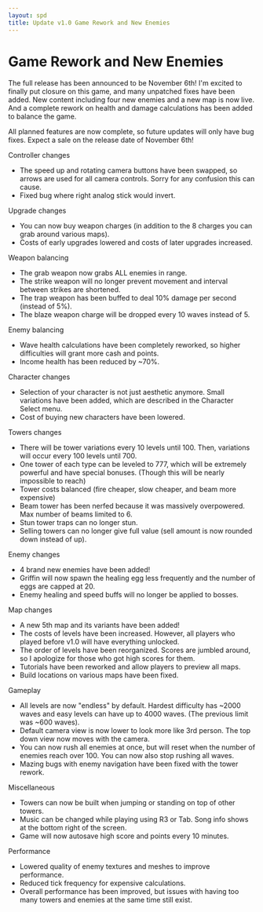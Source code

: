 ```yaml
---
layout: spd
title: Update v1.0 Game Rework and New Enemies
---
```


# Game Rework and New Enemies

The full release has been announced to be November 6th! I'm excited to finally put closure on this game, and many unpatched fixes have been added. New content including four new enemies and a new map is now live. And a complete rework on health and damage calculations has been added to balance the game.

All planned features are now complete, so future updates will only have bug fixes. Expect a sale on the release date of November 6th!

Controller changes
* The speed up and rotating camera buttons have been swapped, so arrows are used for all camera controls. Sorry for any confusion this can cause.
* Fixed bug where right analog stick would invert.

Upgrade changes
* You can now buy weapon charges (in addition to the 8 charges you can grab around various maps).
* Costs of early upgrades lowered and costs of later upgrades increased.

Weapon balancing
* The grab weapon now grabs ALL enemies in range.
* The strike weapon will no longer prevent movement and interval between strikes are shortened.
* The trap weapon has been buffed to deal 10% damage per second (instead of 5%).
* The blaze weapon charge will be dropped every 10 waves instead of 5.

Enemy balancing
* Wave health calculations have been completely reworked, so higher difficulties will grant more cash and points.
* Income health has been reduced by ~70%.

Character changes
* Selection of your character is not just aesthetic anymore. Small variations have been added, which are described in the Character Select menu.
* Cost of buying new characters have been lowered.

Towers changes
* There will be tower variations every 10 levels until 100. Then, variations will occur every 100 levels until 700.
* One tower of each type can be leveled to 777, which will be extremely powerful and have special bonuses. (Though this will be nearly impossible to reach)
* Tower costs balanced (fire cheaper, slow cheaper, and beam more expensive)
* Beam tower has been nerfed because it was massively overpowered. Max number of beams limited to 6.
* Stun tower traps can no longer stun.
* Selling towers can no longer give full value (sell amount is now rounded down instead of up).

Enemy changes
* 4 brand new enemies have been added!
* Griffin will now spawn the healing egg less frequently and the number of eggs are capped at 20.
* Enemy healing and speed buffs will no longer be applied to bosses.

Map changes
* A new 5th map and its variants have been added!
* The costs of levels have been increased. However, all players who played before v1.0 will have everything unlocked.
* The order of levels have been reorganized. Scores are jumbled around, so I apologize for those who got high scores for them.
* Tutorials have been reworked and allow players to preview all maps.
* Build locations on various maps have been fixed.

Gameplay
* All levels are now "endless" by default. Hardest difficulty has ~2000 waves and easy levels can have up to 4000 waves. (The previous limit was ~600 waves).
* Default camera view is now lower to look more like 3rd person. The top down view now moves with the camera.
* You can now rush all enemies at once, but will reset when the number of enemies reach over 100. You can now also stop rushing all waves.
* Mazing bugs with enemy navigation have been fixed with the tower rework.

Miscellaneous
* Towers can now be built when jumping or standing on top of other towers.
* Music can be changed while playing using R3 or Tab. Song info shows at the bottom right of the screen.
* Game will now autosave high score and points every 10 minutes.

Performance
* Lowered quality of enemy textures and meshes to improve performance.
* Reduced tick frequency for expensive calculations.
* Overall performance has been improved, but issues with having too many towers and enemies at the same time still exist.

